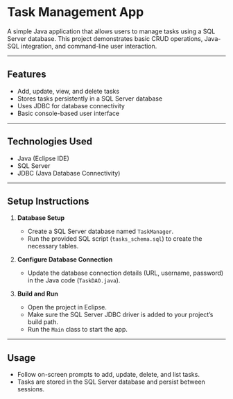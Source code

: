# Task Management App

A simple Java application that allows users to manage tasks using a SQL Server database. This project demonstrates basic CRUD operations, Java-SQL integration, and command-line user interaction.

---

## Features

- Add, update, view, and delete tasks
- Stores tasks persistently in a SQL Server database
- Uses JDBC for database connectivity
- Basic console-based user interface

---

## Technologies Used

- Java (Eclipse IDE)
- SQL Server
- JDBC (Java Database Connectivity)

---

## Setup Instructions

1. **Database Setup**  
   - Create a SQL Server database named `TaskManager`.  
   - Run the provided SQL script (`tasks_schema.sql`) to create the necessary tables.

2. **Configure Database Connection**  
   - Update the database connection details (URL, username, password) in the Java code (`TaskDAO.java`).

3. **Build and Run**  
   - Open the project in Eclipse.  
   - Make sure the SQL Server JDBC driver is added to your project’s build path.  
   - Run the `Main` class to start the app.

---

## Usage

- Follow on-screen prompts to add, update, delete, and list tasks.
- Tasks are stored in the SQL Server database and persist between sessions.
